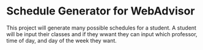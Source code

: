 # Schedule Generator for WebAdvisor

This project will generate many possible schedules for a student. 
A student will be input their classes and if they wwant they can input 
which professor, time of day, and day of the week they want.

